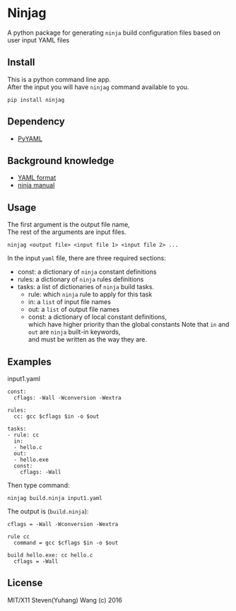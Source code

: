 # Ninjag
A python package for generating `ninja` build configuration files based on user input YAML files

## Install
This is a python command line app.  
After the input you will have `ninjag` command
available to you.
```
pip install ninjag
```

## Dependency
* [PyYAML](https://github.com/yaml/pyyaml)

## Background knowledge
* [YAML format](https://learn.getgrav.org/advanced/yaml)
* [ninja manual](https://ninja-build.org/manual.html#_introduction)

## Usage
The first argument is the output file name,  
The rest of the arguments are input files.
```
ninjag <output file> <input file 1> <input file 2> ...
```

In the input `yaml` file, there are three required sections:  
* const: a dictionary of `ninja` constant definitions
* rules: a dictionary of `ninja` rules definitions
* tasks: a list of dictionaries of `ninja` build tasks.  
  - rule: which `ninja` rule to apply for this task
  - in: a `list` of input file names
  - out: a `list` of output file names
  - const: a dictionary  of local constant definitions,  
    which have higher priority than the global constants
Note that `in` and `out` are `ninja` built-in keywords,  
and must be written as the way they are.


## Examples
input1.yaml
```
const:
  cflags: -Wall -Wconversion -Wextra

rules:
  cc: gcc $cflags $in -o $out

tasks:
- rule: cc
  in:
  - hello.c
  out:
  - hello.exe
  const:
    cflags: -Wall

```

Then type command:
```
ninjag build.ninja input1.yaml
```
The output is (`build.ninja`):
```
cflags = -Wall -Wconversion -Wextra

rule cc
  command = gcc $cflags $in -o $out

build hello.exe: cc hello.c
  cflags = -Wall

```

## License
MIT/X11 Steven(Yuhang) Wang (c) 2016
